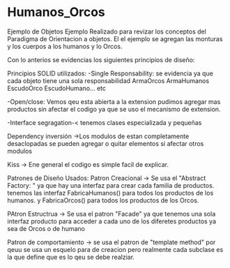 # Humanos_Orcos
Ejemplo de Objetos
Ejemplo Realizado para revizar los conceptos del Paradigma de Orientacion a objetos.
El el ejemplo se agregan las monturas y los cuerpos a los humanos y lo Orcos.

Con lo anterios se evidencias los siguientes principios de diseño:

Principios SOLID utilizados: 
-Single Responsability: se evidencia ya que cada objeto tiene una sola responsabilidad
ArmaOrcos
ArmaHumanos
EscudoOrco
EscudoHumano... etc

-Open/close: Vemos qeu esta abierta a la extension  pudimos agregar mas  productos sin afectar el codigo ya que se uso  el mecanismo de extension.

-Interface segragation-<  tenemos clases especializada y pequeñas

Dependency inversión ->Los modulos de  estan completamente desaclopadas se pueden agregar o quitar elementos  si afectar otros modulos

Kiss -> Ene general el codigo es simple  facil de explicar.

Patrones de Diseño Usados:
Patron Creacional -> 
Se usa el "Abstract Factory: " ya que hay una interfaz para crear cada  familia de productos.
tenemos las interfaz  FabricaHumanos()  para  todos los productos de los humanos.
                    y  FabricaOrcos()  para todos los productos de los Orcos.


PAtron Estructrua -> 
Se usa  el patron  "Facade"  ya  que tenemos una sola interfaz  producto  para acceder a  cada uno de los diferetes productos  ya sea de Orcos o de humano


Patron de comportamiento ->
se usa el patron de "template method"  por qeuu se usa un esquelo para de creacion pero realmente cada subclase es la que define que es lo qeu se debe realziar.
